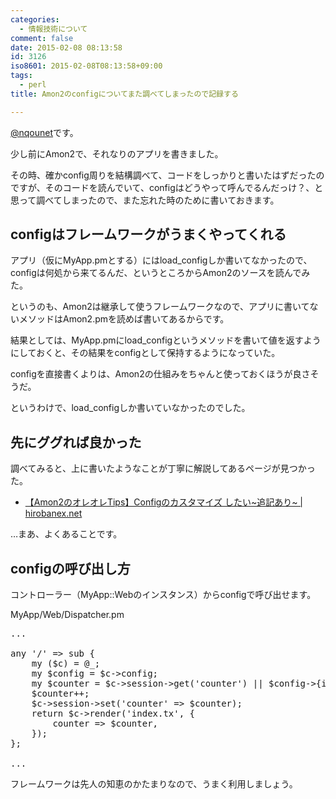 ```yaml
---
categories:
  - 情報技術について
comment: false
date: 2015-02-08 08:13:58
id: 3126
iso8601: 2015-02-08T08:13:58+09:00
tags:
  - perl
title: Amon2のconfigについてまた調べてしまったので記録する

---
```


<p><a href="https://twitter.com/nqounet">@nqounet</a>です。</p>

<p>少し前にAmon2で、それなりのアプリを書きました。</p>

<p>その時、確かconfig周りを結構調べて、コードをしっかりと書いたはずだったのですが、そのコードを読んでいて、configはどうやって呼んでるんだっけ？、と思って調べてしまったので、また忘れた時のために書いておきます。</p>



<h2>configはフレームワークがうまくやってくれる</h2>

<p>アプリ（仮にMyApp.pmとする）にはload_configしか書いてなかったので、configは何処から来てるんだ、というところからAmon2のソースを読んでみた。</p>

<p>というのも、Amon2は継承して使うフレームワークなので、アプリに書いてないメソッドはAmon2.pmを読めば書いてあるからです。</p>

<p>結果としては、MyApp.pmにload_configというメソッドを書いて値を返すようにしておくと、その結果をconfigとして保持するようになっていた。</p>

<p>configを直接書くよりは、Amon2の仕組みをちゃんと使っておくほうが良さそうだ。</p>

<p>というわけで、load_configしか書いていなかったのでした。</p>

<h2>先にググれば良かった</h2>

<p>調べてみると、上に書いたようなことが丁寧に解説してあるページが見つかった。</p>

<ul>
<li><a href="http://hirobanex.net/article/2012/12/1356958247">【Amon2のオレオレTips】Configのカスタマイズ したい~追記あり~ | hirobanex.net</a></li>
</ul>

<p>…まあ、よくあることです。</p>

<h2>configの呼び出し方</h2>

<p>コントローラー（MyApp::Webのインスタンス）からconfigで呼び出せます。</p>

<p>MyApp/Web/Dispatcher.pm</p>

<pre class="lang:perl">
...

any '/' => sub {
    my ($c) = @_;
    my $config = $c->config;
    my $counter = $c->session->get('counter') || $config->{initial_counter};
    $counter++;
    $c->session->set('counter' => $counter);
    return $c->render('index.tx', {
        counter => $counter,
    });
};

...
</pre>

<p>フレームワークは先人の知恵のかたまりなので、うまく利用しましょう。</p>
    	